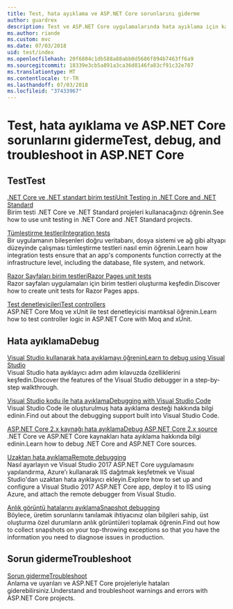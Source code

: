 ```yaml
---
title: Test, hata ayıklama ve ASP.NET Core sorunlarını giderme
author: guardrex
description: Test ve ASP.NET Core uygulamalarında hata ayıklama için kaynaklara bağlantılar.
ms.author: riande
ms.custom: mvc
ms.date: 07/03/2018
uid: test/index
ms.openlocfilehash: 20f6804c1db588a88abb0d5686f894b7463ff6a9
ms.sourcegitcommit: 18339e3cb5a891a3ca36d8146fa83cf91c32e707
ms.translationtype: MT
ms.contentlocale: tr-TR
ms.lasthandoff: 07/03/2018
ms.locfileid: "37433967"
---
```

# <a name="test-debug-and-troubleshoot-in-aspnet-core"></a><span data-ttu-id="b968a-103">Test, hata ayıklama ve ASP.NET Core sorunlarını giderme</span><span class="sxs-lookup"><span data-stu-id="b968a-103">Test, debug, and troubleshoot in ASP.NET Core</span></span>

## <a name="test"></a><span data-ttu-id="b968a-104">Test</span><span class="sxs-lookup"><span data-stu-id="b968a-104">Test</span></span>

[<span data-ttu-id="b968a-105">.NET Core ve .NET standart birim testi</span><span class="sxs-lookup"><span data-stu-id="b968a-105">Unit Testing in .NET Core and .NET Standard</span></span>](/dotnet/articles/core/testing/)  
<span data-ttu-id="b968a-106">Birim testi .NET Core ve .NET Standard projeleri kullanacağınızı öğrenin.</span><span class="sxs-lookup"><span data-stu-id="b968a-106">See how to use unit testing in .NET Core and .NET Standard projects.</span></span>

[<span data-ttu-id="b968a-107">Tümleştirme testleri</span><span class="sxs-lookup"><span data-stu-id="b968a-107">Integration tests</span></span>](xref:test/integration-tests)  
<span data-ttu-id="b968a-108">Bir uygulamanın bileşenleri doğru veritabanı, dosya sistemi ve ağ gibi altyapı düzeyinde çalışması tümleştirme testleri nasıl emin öğrenin.</span><span class="sxs-lookup"><span data-stu-id="b968a-108">Learn how integration tests ensure that an app's components function correctly at the infrastructure level, including the database, file system, and network.</span></span>

[<span data-ttu-id="b968a-109">Razor Sayfaları birim testleri</span><span class="sxs-lookup"><span data-stu-id="b968a-109">Razor Pages unit tests</span></span>](xref:test/razor-pages-tests)  
<span data-ttu-id="b968a-110">Razor sayfaları uygulamaları için birim testleri oluşturma keşfedin.</span><span class="sxs-lookup"><span data-stu-id="b968a-110">Discover how to create unit tests for Razor Pages apps.</span></span>

[<span data-ttu-id="b968a-111">Test denetleyicileri</span><span class="sxs-lookup"><span data-stu-id="b968a-111">Test controllers</span></span>](xref:mvc/controllers/testing)  
<span data-ttu-id="b968a-112">ASP.NET Core Moq ve xUnit ile test denetleyicisi mantıksal öğrenin.</span><span class="sxs-lookup"><span data-stu-id="b968a-112">Learn how to test controller logic in ASP.NET Core with Moq and xUnit.</span></span>

## <a name="debug"></a><span data-ttu-id="b968a-113">Hata ayıklama</span><span class="sxs-lookup"><span data-stu-id="b968a-113">Debug</span></span>

[<span data-ttu-id="b968a-114">Visual Studio kullanarak hata ayıklamayı öğrenin</span><span class="sxs-lookup"><span data-stu-id="b968a-114">Learn to debug using Visual Studio</span></span>](/visualstudio/debugger/getting-started-with-the-debugger)  
<span data-ttu-id="b968a-115">Visual Studio hata ayıklayıcı adım adım kılavuzda özelliklerini keşfedin.</span><span class="sxs-lookup"><span data-stu-id="b968a-115">Discover the features of the Visual Studio debugger in a step-by-step walkthrough.</span></span>

[<span data-ttu-id="b968a-116">Visual Studio kodu ile hata ayıklama</span><span class="sxs-lookup"><span data-stu-id="b968a-116">Debugging with Visual Studio Code</span></span>](https://code.visualstudio.com/docs/editor/debugging)  
<span data-ttu-id="b968a-117">Visual Studio Code ile oluşturulmuş hata ayıklama desteği hakkında bilgi edinin.</span><span class="sxs-lookup"><span data-stu-id="b968a-117">Find out about the debugging support built into Visual Studio Code.</span></span>

[<span data-ttu-id="b968a-118">ASP.NET Core 2.x kaynağı hata ayıklama</span><span class="sxs-lookup"><span data-stu-id="b968a-118">Debug ASP.NET Core 2.x source</span></span>](https://github.com/aspnet/Docs/issues/4155)  
<span data-ttu-id="b968a-119">.NET Core ve ASP.NET Core kaynakları hata ayıklama hakkında bilgi edinin.</span><span class="sxs-lookup"><span data-stu-id="b968a-119">Learn how to debug .NET Core and ASP.NET Core sources.</span></span>

[<span data-ttu-id="b968a-120">Uzaktan hata ayıklama</span><span class="sxs-lookup"><span data-stu-id="b968a-120">Remote debugging</span></span>](/visualstudio/debugger/remote-debugging-azure)  
<span data-ttu-id="b968a-121">Nasıl ayarlayın ve Visual Studio 2017 ASP.NET Core uygulamasını yapılandırma, Azure'ı kullanarak IIS dağıtmak keşfetmek ve Visual Studio'dan uzaktan hata ayıklayıcı ekleyin.</span><span class="sxs-lookup"><span data-stu-id="b968a-121">Explore how to set up and configure a Visual Studio 2017 ASP.NET Core app, deploy it to IIS using Azure, and attach the remote debugger from Visual Studio.</span></span>

[<span data-ttu-id="b968a-122">Anlık görüntü hatalarını ayıklama</span><span class="sxs-lookup"><span data-stu-id="b968a-122">Snapshot debugging</span></span>](/azure/application-insights/app-insights-snapshot-debugger)  
<span data-ttu-id="b968a-123">Böylece, üretim sorunlarını tanılamak ihtiyacınız olan bilgileri sahip, üst oluşturma özel durumların anlık görüntüleri toplamak öğrenin.</span><span class="sxs-lookup"><span data-stu-id="b968a-123">Find out how to collect snapshots on your top-throwing exceptions so that you have the information you need to diagnose issues in production.</span></span>

## <a name="troubleshoot"></a><span data-ttu-id="b968a-124">Sorun giderme</span><span class="sxs-lookup"><span data-stu-id="b968a-124">Troubleshoot</span></span>

[<span data-ttu-id="b968a-125">Sorun giderme</span><span class="sxs-lookup"><span data-stu-id="b968a-125">Troubleshoot</span></span>](xref:test/troubleshoot)  
<span data-ttu-id="b968a-126">Anlama ve uyarıları ve ASP.NET Core projeleriyle hataları giderebilirsiniz.</span><span class="sxs-lookup"><span data-stu-id="b968a-126">Understand and troubleshoot warnings and errors with ASP.NET Core projects.</span></span>
